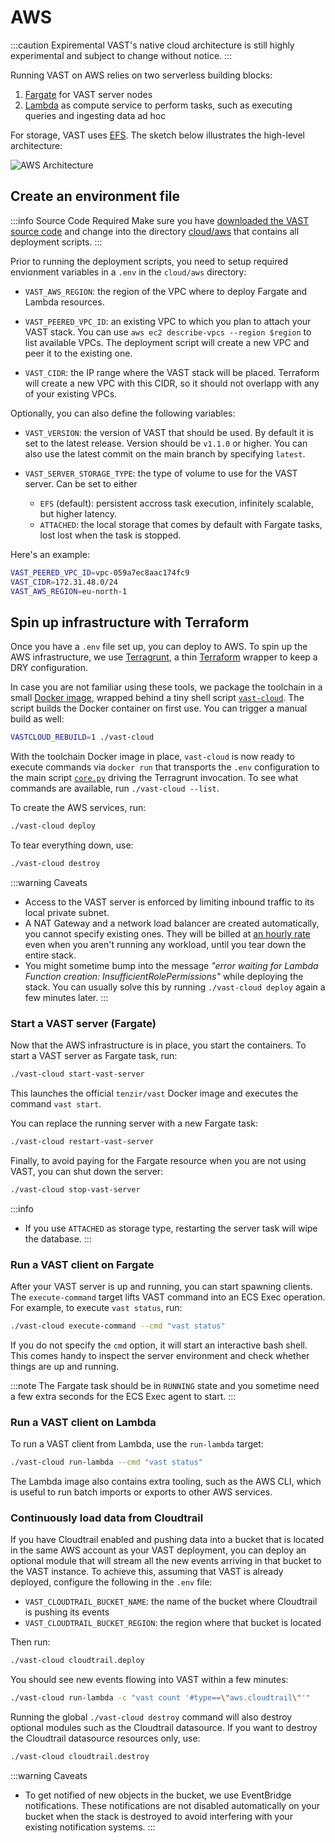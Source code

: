 # AWS

:::caution Expiremental
VAST's native cloud architecture is still highly experimental and
subject to change without notice.
:::

Running VAST on AWS relies on two serverless building blocks:

1. [Fargate](https://aws.amazon.com/fargate/) for VAST server nodes
2. [Lambda](https://aws.amazon.com/lambda/) as compute service to perform tasks,
   such as executing queries and ingesting data ad hoc

For storage, VAST uses [EFS](https://aws.amazon.com/efs/). The sketch below
illustrates the high-level architecture:

![AWS
Architecture](https://user-images.githubusercontent.com/53797/157068659-41d7c9fe-8403-40d0-9cdd-dae66f0bf62e.png)

## Create an environment file

:::info Source Code Required
Make sure you have [downloaded the VAST source code](/docs/setup-vast/download)
and change into the directory
[cloud/aws](https://github.com/tenzir/vast/tree/master/cloud/aws) that contains
all deployment scripts.
:::

Prior to running the deployment scripts, you need to setup required envionment
variables in a `.env` in the `cloud/aws` directory:

- `VAST_AWS_REGION`: the region of the VPC where to deploy Fargate and Lambda
  resources.

- `VAST_PEERED_VPC_ID`: an existing VPC to which you plan to attach your VAST stack.
  You can use `aws ec2 describe-vpcs --region $region` to list available VPCs.
  The deployment script will create a new VPC and peer it to the existing one.

- `VAST_CIDR`: the IP range where the VAST stack will be placed. Terraform will
  create a new VPC with this CIDR, so it should not overlapp with any of your
  existing VPCs.

Optionally, you can also define the following variables:

- `VAST_VERSION`: the version of VAST that should be used. By default it is set
  to the latest release. Version should be `v1.1.0` or higher. You can also use
  the latest commit on the main branch by specifying `latest`.

- `VAST_SERVER_STORAGE_TYPE`: the type of volume to use for the VAST server. Can
  be set to either
  - `EFS` (default): persistent accross task execution, infinitely scalable, but
    higher latency.
  - `ATTACHED`: the local storage that comes by default with Fargate tasks, lost
    lost when the task is stopped.

Here's an example:

```bash
VAST_PEERED_VPC_ID=vpc-059a7ec8aac174fc9
VAST_CIDR=172.31.48.0/24
VAST_AWS_REGION=eu-north-1
```

## Spin up infrastructure with Terraform

Once you have a `.env` file set up, you can deploy to AWS. To spin up the AWS
infrastructure, we use [Terragrunt](https://terragrunt.gruntwork.io/), a thin
[Terraform](https://www.terraform.io/) wrapper to keep a DRY configuration.

In case you are not familiar using these tools, we package the toolchain in a
small [Docker image][vast-cloud-dockerfile], wrapped behind a tiny shell
script [`vast-cloud`][vast-cloud-script]. The script builds the Docker container
on first use. You can trigger a manual build as well:

```bash
VASTCLOUD_REBUILD=1 ./vast-cloud
```

With the toolchain Docker image in place, `vast-cloud` is now ready to execute
commands via `docker run` that transports the `.env` configuration to the main
script [`core.py`][core.py] driving the Terragrunt invocation. To see what
commands are available, run `./vast-cloud --list`.

To create the AWS services, run:

```bash
./vast-cloud deploy
```

To tear everything down, use:

```bash
./vast-cloud destroy
```

[vast-cloud-dockerfile]: https://github.com/tenzir/vast/blob/master/cloud/aws/docker/cli.Dockerfile
[vast-cloud-script]: https://github.com/tenzir/vast/blob/master/cloud/aws/vast-cloud
[core.py]: https://github.com/tenzir/vast/blob/master/cloud/aws/cli/core.py

:::warning Caveats
- Access to the VAST server is enforced by limiting inbound traffic to its local
  private subnet.
- A NAT Gateway and a network load balancer are created automatically, you
  cannot specify existing ones. They will be billed at [an hourly
  rate](https://aws.amazon.com/vpc/pricing/) even when you aren't running any
  workload, until you tear down the entire stack.
- You might sometime bump into the message *"error waiting for Lambda Function
  creation: InsufficientRolePermissions"* while deploying the stack. You can
  usually solve this by running `./vast-cloud deploy` again a few minutes later.
:::

### Start a VAST server (Fargate)

Now that the AWS infrastructure is in place, you start the containers. To start
a VAST server as Fargate task, run:

```bash
./vast-cloud start-vast-server
```

This launches the official `tenzir/vast` Docker image and executes the command
`vast start`.

You can replace the running server with a new Fargate task:
```bash
./vast-cloud restart-vast-server
```

Finally, to avoid paying for the Fargate resource when you are not using VAST, you can shut down the server:
```bash
./vast-cloud stop-vast-server
```

:::info
- If you use `ATTACHED` as storage type, restarting the server task will wipe
  the database.
:::

### Run a VAST client on Fargate

After your VAST server is up and running, you can start spawning clients.
The `execute-command` target lifts VAST command into an ECS Exec operation. For
example, to execute `vast status`, run:

```bash
./vast-cloud execute-command --cmd "vast status"
```

If you do not specify the `cmd` option, it will start an interactive bash shell.
This comes handy to inspect the server environment and check whether things are
up and running.

:::note
The Fargate task should be in `RUNNING` state and you sometime need a few extra
seconds for the ECS Exec agent to start.
:::

### Run a VAST client on Lambda

To run a VAST client from Lambda, use the `run-lambda` target:

```bash
./vast-cloud run-lambda --cmd "vast status"
```

The Lambda image also contains extra tooling, such as the AWS CLI, which is
useful to run batch imports or exports to other AWS services.

### Continuously load data from Cloudtrail

If you have Cloudtrail enabled and pushing data into a bucket that is located in
the same AWS account as your VAST deployment, you can deploy an optional module
that will stream all the new events arriving in that bucket to the VAST
instance. To achieve this, assuming that VAST is already deployed, configure the
following in the `.env` file:
- `VAST_CLOUDTRAIL_BUCKET_NAME`: the name of the bucket where Cloudtrail is
  pushing its events
- `VAST_CLOUDTRAIL_BUCKET_REGION`: the region where that bucket is located

Then run:

```bash
./vast-cloud cloudtrail.deploy
```

You should see new events flowing into VAST within a few minutes:

```bash
./vast-cloud run-lambda -c "vast count '#type==\"aws.cloudtrail\"'"
```

Running the global `./vast-cloud destroy` command will also destroy optional
modules such as the Cloudtrail datasource. If you want to destroy the Cloudtrail
datasource resources only, use:

```bash
./vast-cloud cloudtrail.destroy
```

:::warning Caveats
- To get notified of new objects in the bucket, we use EventBridge
  notifications. These notifications are not disabled automatically on your
  bucket when the stack is destroyed to avoid interfering with your existing
  notification systems.
:::
